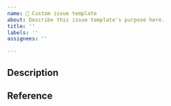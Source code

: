 ```yaml
---
name: 🚩 Custom issue template
about: Describe this issue template's purpose here.
title: ''
labels: ''
assignees: ''

---
```


## Description

<!-- 이슈 사항에 대해서 상세히 설명을 적어 주세요 -->

## Reference

<!-- 이슈와 관련하여 참고가 될만한 URL 등을 추가해 주세요 -->